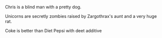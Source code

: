 Chris is a blind man with a pretty dog.

Unicorns are secretly zombies raised by Zargothrax's aunt and a very huge rat.

Coke 
is better than   Diet      Pepsi     with deet additive             
